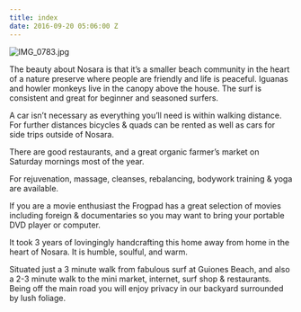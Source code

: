 ```yaml
---
title: index
date: 2016-09-20 05:06:00 Z
---
```


![IMG_0783.jpg](/uploads/IMG_0783.jpg)

The beauty about Nosara is that it’s a smaller beach community in the heart of a nature preserve where people are friendly and life is peaceful. Iguanas and howler monkeys live in the canopy above the house. The surf is consistent and great for beginner and seasoned surfers.

A car isn’t necessary as everything you’ll need is within walking distance. For further distances bicycles & quads can be rented as well as cars for side trips outside of Nosara.

There are good restaurants, and a great organic farmer’s market on Saturday mornings most of the year.

For rejuvenation, massage, cleanses, rebalancing, bodywork training & yoga are available.

If you are a movie enthusiast the Frogpad has a great selection of movies including foreign & documentaries so you may want to bring your portable DVD player or computer.

It took 3 years of lovingingly handcrafting this home away from home in the heart of Nosara. It is humble, soulful, and warm.

Situated just a 3 minute walk from fabulous surf at Guiones Beach, and also a 2-3 minute walk to the mini market, internet, surf shop & restaurants. Being off the main road you will enjoy privacy in our backyard surrounded by lush foliage.